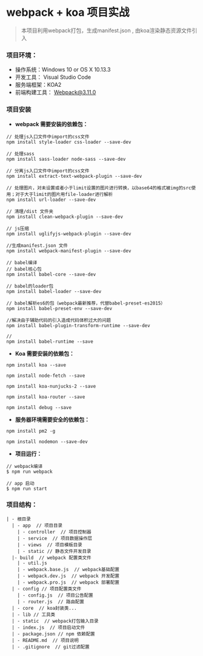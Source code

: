 # webpack + koa 项目实战

> 本项目利用webpack打包，生成manifest.json , 由koa渲染静态资源文件引入


### 项目环境：

 - 操作系统：Windows 10 or OS X 10.13.3
 - 开发工具： Visual Studio Code
 - 服务端框架：KOA2
 - 前端构建工具： Webpack@3.11.0



### 项目安装

- **webpack 需要安装的依赖包：**

```
// 处理js入口文件中import的css文件
npm install style-loader css-loader --save-dev

// 处理sass
npm install sass-loader node-sass --save-dev

// 分离js入口文件中import的css文件
npm install extract-text-webpack-plugin --save-dev

// 处理图片，对未设置或者小于limit设置的图片进行转换，以base64的格式被img的src使用；对于大于limit的图片用file-loader进行解析
npm install url-loader --save-dev

// 清理/dist 文件夹
npm install clean-webpack-plugin --save-dev

// js压缩
npm install uglifyjs-webpack-plugin --save-dev

//生成manifest.json 文件
npm install webpack-manifest-plugin --save-dev

// babel编译
// babel核心包
npm install babel-core --save-dev

// babel的loader包
npm install babel-loader --save-dev

// babel解析es6的包（webpack最新推荐，代替babel-preset-es2015）
npm install babel-preset-env --save-dev

//解决由于辅助代码的引入造成代码体积过大的问题
npm install babel-plugin-transform-runtime --save-dev

// 
npm install babel-runtime --save
```

- **Koa 需要安装的依赖包：**

```
npm install koa --save

npm install node-fetch --save

npm install koa-nunjucks-2 --save

npm install koa-router --save

npm install debug --save

```

- **服务器环境需要安全的依赖包：**

```
npm install pm2 -g

npm install nodemon --save-dev

```

- **项目运行：**

```
// webpack编译
$ npm run webpack

// app 启动
$ npm run start 

```

### 项目结构：

```
| - 根目录
  | - app  // 项目目录
    | - controller  // 项目控制器
    | - service  // 项目数据操作层
    | - views  // 项目模板目录
    | - static // 静态文件开发目录
  |- build  // webpack 配置类文件
    | - util.js
    | - webpack.base.js  // webpack基础配置
    | - webpack.dev.js  // webpack 开发配置
    | - webpack.pro.js  // webpack 部署配置
  | - config // 项目配置类文件
    | - config.js  // 项目公告配置
    | - router.js  // 路由配置
  | - core  // koa封装类...
  | - lib // 工具类
  | - static  // webpack打包输入目录
  | - index.js  // 项目启动文件
  | - package.json // npm 依赖配置
  | - README.md  // 项目说明
  | - .gitignore  // git过滤配置
```